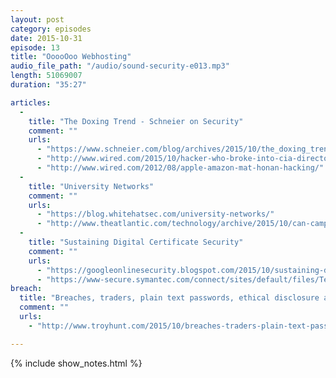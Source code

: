 ```yaml
---
layout: post
category: episodes
date: 2015-10-31
episode: 13
title: "OoooOoo Webhosting"
audio_file_path: "/audio/sound-security-e013.mp3"
length: 51069007
duration: "35:27"

articles: 
  - 
    title: "The Doxing Trend - Schneier on Security"
    comment: ""
    urls: 
      - "https://www.schneier.com/blog/archives/2015/10/the_doxing_tren.html"
      - "http://www.wired.com/2015/10/hacker-who-broke-into-cia-director-john-brennan-email-tells-how-he-did-it/"
      - "http://www.wired.com/2012/08/apple-amazon-mat-honan-hacking/"
  - 
    title: "University Networks"
    comment: ""
    urls: 
      - "https://blog.whitehatsec.com/university-networks/"
      - "http://www.theatlantic.com/technology/archive/2015/10/can-campus-networks-ever-be-secure/409813/"
  - 
    title: "Sustaining Digital Certificate Security"
    comment: ""
    urls: 
      - "https://googleonlinesecurity.blogspot.com/2015/10/sustaining-digital-certificate-security.html"
      - "https://www-secure.symantec.com/connect/sites/default/files/Test_Certificates_Incident_Final_Report_10_13_2015v3b.pdf"
breach: 
  title: "Breaches, traders, plain text passwords, ethical disclosure and 000webhost"
  comment: ""
  urls: 
    - "http://www.troyhunt.com/2015/10/breaches-traders-plain-text-passwords.html"

---
```

{% include show_notes.html %}
